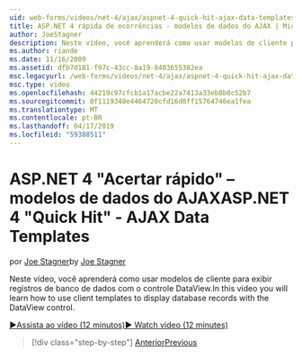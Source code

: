 ```yaml
---
uid: web-forms/videos/net-4/ajax/aspnet-4-quick-hit-ajax-data-templates
title: ASP.NET 4 rápida de ocorrências - modelos de dados do AJAX | Microsoft Docs
author: JoeStagner
description: Neste vídeo, você aprenderá como usar modelos de cliente para exibir registros de banco de dados com o controle DataView.
ms.author: riande
ms.date: 11/16/2009
ms.assetid: dfb7d181-f97c-43cc-8a19-8403655382ea
msc.legacyurl: /web-forms/videos/net-4/ajax/aspnet-4-quick-hit-ajax-data-templates
msc.type: video
ms.openlocfilehash: 44219c97cfcb1a17acbe22a7413a33eb8b8c52b7
ms.sourcegitcommit: 0f1119340e4464720cfd16d0ff15764746ea1fea
ms.translationtype: MT
ms.contentlocale: pt-BR
ms.lasthandoff: 04/17/2019
ms.locfileid: "59388511"
---
```

# <a name="aspnet-4-quick-hit---ajax-data-templates"></a><span data-ttu-id="d82eb-103">ASP.NET 4 "Acertar rápido" – modelos de dados do AJAX</span><span class="sxs-lookup"><span data-stu-id="d82eb-103">ASP.NET 4 "Quick Hit" - AJAX Data Templates</span></span>

<span data-ttu-id="d82eb-104">por [Joe Stagner](https://github.com/JoeStagner)</span><span class="sxs-lookup"><span data-stu-id="d82eb-104">by [Joe Stagner](https://github.com/JoeStagner)</span></span>

<span data-ttu-id="d82eb-105">Neste vídeo, você aprenderá como usar modelos de cliente para exibir registros de banco de dados com o controle DataView.</span><span class="sxs-lookup"><span data-stu-id="d82eb-105">In this video you will learn how to use client templates to display database records with the DataView control.</span></span> 

[<span data-ttu-id="d82eb-106">&#9654;Assista ao vídeo (12 minutos)</span><span class="sxs-lookup"><span data-stu-id="d82eb-106">&#9654; Watch video (12 minutes)</span></span>](https://channel9.msdn.com/Blogs/ASP-NET-Site-Videos/aspnet-4-quick-hit-ajax-data-templates)

> [!div class="step-by-step"]
> [<span data-ttu-id="d82eb-107">Anterior</span><span class="sxs-lookup"><span data-stu-id="d82eb-107">Previous</span></span>](aspnet-4-quick-hit-jquery-syntax-for-microsoft-ajax.md)
